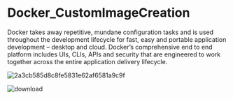 # Docker_CustomImageCreation

Docker takes away repetitive, mundane configuration tasks and is used throughout the development lifecycle for fast, easy and portable application development – desktop and cloud. Docker’s comprehensive end to end platform includes UIs, CLIs, APIs and security that are engineered to work together across the entire application delivery lifecycle.


![2a3cb585d8c8fe5831e62af6581a9c9f](https://user-images.githubusercontent.com/15075906/203735402-6d8b08b1-789c-4308-8b1e-a960165dab5f.jpg)


![download](https://user-images.githubusercontent.com/15075906/203735480-1c0c3ae2-d7a4-45d3-9838-509a97fd381f.jpg)

